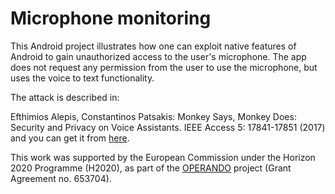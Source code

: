 # Microphone monitoring
This Android project illustrates how one can exploit native features of Android to gain unauthorized access to the user's microphone. The app does not request any permission from the user to use the microphone, but uses the voice to text functionality. 

The attack is described in:

Efthimios Alepis, Constantinos Patsakis: Monkey Says, Monkey Does: Security and Privacy on Voice Assistants. IEEE Access 5: 17841-17851 (2017) and you can get it from [here](https://ieeexplore.ieee.org/document/8023746/).

This work was supported by the European Commission under the Horizon 2020 Programme (H2020), as part of the [OPERANDO](https://www.operando.eu) project (Grant Agreement no. 653704).
